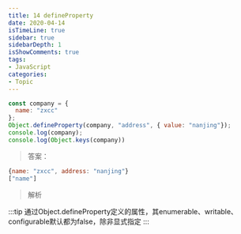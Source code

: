 ```yaml
---
title: 14 defineProperty
date: 2020-04-14
isTimeLine: true
sidebar: true
sidebarDepth: 1
isShowComments: true
tags:
- JavaScript
categories:
- Topic
---
```



```js
const company = {
  name: "zxcc"
};
Object.defineProperty(company, "address", { value: "nanjing"});
console.log(company);
console.log(Object.keys(company))
```
> 答案：

```js
{name: "zxcc", address: "nanjing"}
["name"]
```

> 解析
 
:::tip
通过Object.defineProperty定义的属性，其enumerable、writable、configurable默认都为false，除非显式指定
:::